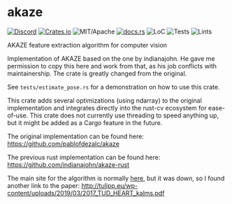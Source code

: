 # akaze

[![Discord][dci]][dcl] [![Crates.io][ci]][cl] ![MIT/Apache][li] [![docs.rs][di]][dl] ![LoC][lo] ![Tests][btl] ![Lints][bll]

[ci]: https://img.shields.io/crates/v/akaze.svg
[cl]: https://crates.io/crates/akaze/

[li]: https://img.shields.io/crates/l/specs.svg?maxAge=2592000

[di]: https://docs.rs/akaze/badge.svg
[dl]: https://docs.rs/akaze/

[lo]: https://tokei.rs/b1/github/rust-cv/akaze?category=code

[dci]: https://img.shields.io/discord/550706294311485440.svg?logo=discord&colorB=7289DA
[dcl]: https://discord.gg/d32jaam

[btl]: https://github.com/rust-cv/akaze/workflows/unit%20tests/badge.svg
[bll]: https://github.com/rust-cv/akaze/workflows/lints/badge.svg

AKAZE feature extraction algorithm for computer vision

Implementation of AKAZE based on the one by indianajohn. He gave me permission to copy this here and work from that, as his job conflicts with maintainership. The crate is greatly changed from the original.

See `tests/estimate_pose.rs` for a demonstration on how to use this crate.

This crate adds several optimizations (using ndarray) to the original implementation and integrates directly into the rust-cv ecosystem for ease-of-use. This crate does not currently use threading to speed anything up, but it might be added as a Cargo feature in the future.

The original implementation can be found here: https://github.com/pablofdezalc/akaze

The previous rust implementation can be found here: https://github.com/indianajohn/akaze-rust

The main site for the algorithm is normally [here](http://www.robesafe.com/personal/pablo.alcantarilla/kaze.html), but it was down, so I found another link to the paper: http://tulipp.eu/wp-content/uploads/2019/03/2017_TUD_HEART_kalms.pdf
